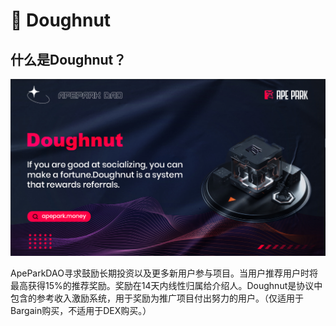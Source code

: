 # 🤝 Doughnut

## 什么**是Doughnut？**

![](.gitbook/assets/Doughnut.jpg)

ApeParkDAO寻求鼓励长期投资以及更多新用户参与项目。当用户推荐用户时将最高获得15%的推荐奖励。奖励在14天内线性归属给介绍人。Doughnut是协议中包含的参考收入激励系统，用于奖励为推广项目付出努力的用户。（仅适用于Bargain购买，不适用于DEX购买。）

